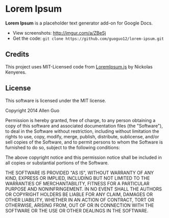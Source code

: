 Lorem Ipsum
===========

**Lorem Ipsum** is a placeholder text generator add-on for Google Docs.

* View screenshots: http://imgur.com/a/ZBeSj
* Get the code: `git clone https://github.com/guoguo12/lorem-ipsum.git`

Credits
-------

This project uses MIT-Licensed code from [LoremIpsum.js](https://github.com/knicklabs/lorem-ipsum.js) by Nickolas Kenyeres.

License
-------

This software is licensed under the MIT license.

Copyright 2014 Allen Guo

Permission is hereby granted, free of charge, to any person obtaining a copy
of this software and associated documentation files (the "Software"), to deal
in the Software without restriction, including without limitation the rights
to use, copy, modify, merge, publish, distribute, sublicense, and/or sell
copies of the Software, and to permit persons to whom the Software is
furnished to do so, subject to the following conditions:

The above copyright notice and this permission notice shall be included in
all copies or substantial portions of the Software.

THE SOFTWARE IS PROVIDED "AS IS", WITHOUT WARRANTY OF ANY KIND, EXPRESS OR
IMPLIED, INCLUDING BUT NOT LIMITED TO THE WARRANTIES OF MERCHANTABILITY,
FITNESS FOR A PARTICULAR PURPOSE AND NONINFRINGEMENT. IN NO EVENT SHALL THE
AUTHORS OR COPYRIGHT HOLDERS BE LIABLE FOR ANY CLAIM, DAMAGES OR OTHER
LIABILITY, WHETHER IN AN ACTION OF CONTRACT, TORT OR OTHERWISE, ARISING FROM,
OUT OF OR IN CONNECTION WITH THE SOFTWARE OR THE USE OR OTHER DEALINGS IN
THE SOFTWARE.
